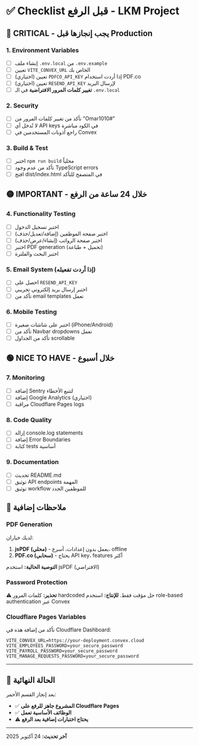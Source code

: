 # ✅ Checklist قبل الرفع - LKM Project

## 🔴 **CRITICAL - يجب إنجازها قبل Production**

### 1. Environment Variables
- [ ] إنشاء ملف `.env.local` من `.env.example`
- [ ] تعيين `VITE_CONVEX_URL` الخاص بك
- [ ] (اختياري) تعيين `PDFCO_API_KEY` إذا أردت استخدام PDF.co
- [ ] (اختياري) تعيين `RESEND_API_KEY` لإرسال البريد
- [ ] **تغيير كلمات المرور الافتراضية** في الـ `.env.local`

### 2. Security
- [ ] تأكد من تغيير كلمات المرور من "Omar1010#"
- [ ] لا تُدخل أي API keys في الكود مباشرة
- [ ] راجع أذونات المستخدمين في Convex

### 3. Build & Test
- [ ] اختبر `npm run build` محلياً
- [ ] تأكد من عدم وجود TypeScript errors
- [ ] افتح dist/index.html في المتصفح للتأكد

## 🟡 **IMPORTANT - خلال 24 ساعة من الرفع**

### 4. Functionality Testing
- [ ] اختبر تسجيل الدخول
- [ ] اختبر صفحة الموظفين (إضافة/تعديل/حذف)
- [ ] اختبر صفحة الرواتب (إنشاء/عرض/حذف)
- [ ] اختبر PDF generation (تحميل + طباعة)
- [ ] اختبر البحث والفلترة

### 5. Email System (إذا أردت تفعيله)
- [ ] احصل على `RESEND_API_KEY`
- [ ] اختبر إرسال بريد إلكتروني تجريبي
- [ ] تأكد من email templates تعمل

### 6. Mobile Testing
- [ ] اختبر على شاشات صغيرة (iPhone/Android)
- [ ] تأكد من Navbar dropdowns تعمل
- [ ] تأكد من الجداول scrollable

## 🟢 **NICE TO HAVE - خلال أسبوع**

### 7. Monitoring
- [ ] إضافة Sentry لتتبع الأخطاء
- [ ] إضافة Google Analytics (اختياري)
- [ ] مراقبة Cloudflare Pages logs

### 8. Code Quality
- [ ] إزالة console.log statements
- [ ] إضافة Error Boundaries
- [ ] كتابة tests أساسية

### 9. Documentation
- [ ] تحديث README.md
- [ ] توثيق API endpoints المهمة
- [ ] توثيق workflow للموظفين الجدد

## 📝 **ملاحظات إضافية**

### PDF Generation
لديك خياران:
1. **jsPDF (محلي)** - يعمل بدون إعدادات، أسرع، offline
2. **PDF.co (سحابي)** - يحتاج API key، features أكثر

**التوصية الحالية:** استخدم jsPDF (الافتراضي)

### Password Protection
**⚠️ تحذير:** كلمات المرور hardcoded حل مؤقت فقط.
**للإنتاج:** استخدم role-based authentication عبر Convex

### Cloudflare Pages Variables
تأكد من إضافة هذه في Cloudflare Dashboard:
```
VITE_CONVEX_URL=https://your-deployment.convex.cloud
VITE_EMPLOYEES_PASSWORD=your_secure_password
VITE_PAYROLL_PASSWORD=your_secure_password
VITE_MANAGE_REQUESTS_PASSWORD=your_secure_password
```

---

## 🎯 **الحالة النهائية**

بعد إنجاز القسم الأحمر:
- ✅ **المشروع جاهز للرفع على Cloudflare Pages**
- ✅ **الوظائف الأساسية تعمل**
- ⚠️ **يحتاج اختبارات إضافية بعد الرفع**

---

**آخر تحديث:** 24 أكتوبر 2025
